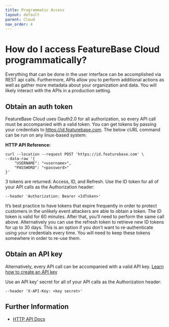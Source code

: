```yaml
---
title: Programmatic Access
layout: default
parent: Cloud
nav_order: 4
---
```


# How do I access FeatureBase Cloud programmatically?

Everything that can be done in the user interface can be accomplished via REST api calls. Furthermore, APIs allow you to perform additional actions as well as gather more metadata about your organization and data. You will likely interact with the APIs in a production setting.

## Obtain an auth token

FeatureBase Cloud uses Oauth2.0 for all authorization, so every API call must be accompanied with a valid token. You can get tokens by passing your credentials to https://id.featurebase.com. The below cURL command can be run on any linux-based system:

**HTTP API Reference:**
```shell
curl --location --request POST 'https://id.featurebase.com' \
--data-raw '{
    "USERNAME": "<username>",
    "PASSWORD": "<password>"
}'
```

3 tokens are returned: Access, ID, and Refresh. Use the ID token for all of your API calls as the Authorization header:

`--header 'Authorization: Bearer <IdToken>'`

It’s best practice to have tokens that expire frequently in order to protect customers in the unlikely event attackers are able to obtain a token. The ID token is valid for 60 minutes. After that, you’ll need to perform the same call above. Alternatively you can use the refresh token to retrieve new ID tokens for up to 30 days. This is an option if you don’t want to re-authenticate using your credentials every time. You will need to keep these tokens somewhere in order to re-use them.

## Obtain an API key

Alternatively, every API call can be accompanied with a valid API key. [Learn how to create an API key](/docs/cloud/cloud-authentication/cloud-auth-create-key/)

Use an API key' secret for all of your API calls as the Authorization header:

`--header 'X-API-Key: <key secret>'`

## Further Information

* [HTTP API Docs](https://api-docs-featurebase-cloud.redoc.ly/latest/)
